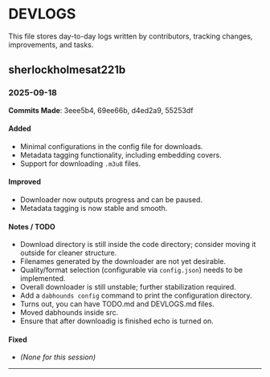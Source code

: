 # DEVLOGS
This file stores day-to-day logs written by contributors, tracking changes, improvements, and tasks.

## sherlockholmesat221b

### 2025-09-18
**Commits Made**: 3eee5b4, 69ee66b, d4ed2a9, 55253df

#### Added
- Minimal configurations in the config file for downloads.
- Metadata tagging functionality, including embedding covers.
- Support for downloading `.m3u8` files.

#### Improved
- Downloader now outputs progress and can be paused.
- Metadata tagging is now stable and smooth.

#### Notes / TODO
- Download directory is still inside the code directory; consider moving it outside for cleaner structure.
- Filenames generated by the downloader are not yet desirable.
- Quality/format selection (configurable via `config.json`) needs to be implemented.
- Overall downloader is still unstable; further stabilization required.
- Add a `dabhounds config` command to print the configuration directory.
- Turns out, you can have TODO.md and DEVLOGS.md files.
- Moved dabhounds inside src.
- Ensure that after downloadig is finished echo is turned on.

#### Fixed
- *(None for this session)*

---
